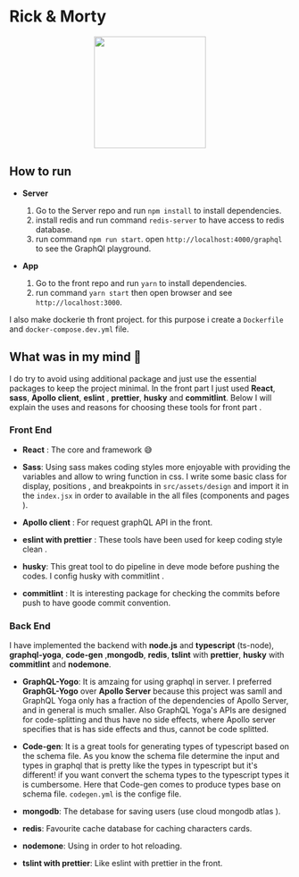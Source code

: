 # Rick & Morty 

<div style="display: flex; justify-content: center;">
<img src="https://i.ibb.co/6ZYK1ys/logo.jpg" width="200px" height="200px"/>
</div>


## How to run

* **Server**
    1. Go to the Server repo and run `npm install` to install dependencies.
    3. install redis and run command `redis-server` to have access to redis database.
    2. run command `npm run start`. open `http://localhost:4000/graphql` to see the GraphQl playground.
    
* **App**
    1. Go to the front repo and run `yarn` to install dependencies.
    2. run command `yarn start` then open browser and see `http://localhost:3000`.

I also make dockerie th front project. for this purpose i create a `Dockerfile` and `docker-compose.dev.yml` file.



## What was in my mind :brain:

I do try to avoid using additional package and just use the essential packages to keep the project minimal. In the front part I just used **React**, **sass**, **Apollo client**, **eslint** , **prettier**, **husky** and **commitlint**. Below I will explain the uses and reasons for choosing these tools for front part .

### Front End
 
* **React** : The core and framework :sweat_smile:

* **Sass**: Using sass makes coding styles more enjoyable with providing the variables and allow to wring function in css. I write some basic class for display, positions , and breakpoints in `src/assets/design` and import it in the `index.jsx` in order to available in the all files (components and pages ).

* **Apollo client** : For request graphQL API in the front.

* **eslint with prettier** : These tools have been used for keep coding style clean .

* **husky**: This great tool to do pipeline in deve mode before pushing the codes. I config husky with commitlint .

* **commitlint** : It is interesting package for checking the commits before push to have goode commit convention.

### Back End

I have implemented the backend with **node.js** and **typescript** (ts-node), **graphql-yoga**, **code-gen** ,**mongodb**, **redis**, **tslint** with **prettier**, **husky** with **commitlint** and **nodemone**.

* **GraphQL-Yogo**: It is amzaing for using graphql in server. I preferred **GraphGL-Yogo** over **Apollo Server** because this project was samll and GraphQL Yoga only has a fraction of the dependencies of Apollo Server, and in general is much smaller. Also GraphQL Yoga's APIs are designed for code-splitting and thus have no side effects, where Apollo server specifies that is has side effects and thus, cannot be code splitted.

* **Code-gen**: It is a great tools for generating types of typescript based on the schema file. As you know the schema file determine the input and types in graphql that is pretty like the types in typescript but it's different! if you want convert the schema types to the typescript types it is cumbersome. Here that Code-gen comes to produce types base on schema file. `codegen.yml` is the confige file.

* **mongodb**: The detabase for saving users (use cloud mongodb atlas ).

* **redis**: Favourite cache database for caching characters cards.

* **nodemone**: Using in order to hot reloading.

* **tslint with prettier**: Like eslint with prettier in the front.
